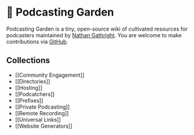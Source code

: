 # 🌱 Podcasting Garden
Podcasting Garden is a tiny, open-source wiki of cultivated resources for podcasters maintained by [Nathan Gathright](https://nathangathright.com). You are welcome to make contributions via [GitHub](https:github.com/nathangathright/podcasting-garden).

## Collections
* [[Community Engagement]]
* [[Directories]]
* [[Hosting]]
* [[Podcatchers]]
* [[Prefixes]]
* [[Private Podcasting]]
* [[Remote Recording]]
* [[Universal Links]]
* [[Website Generators]]
